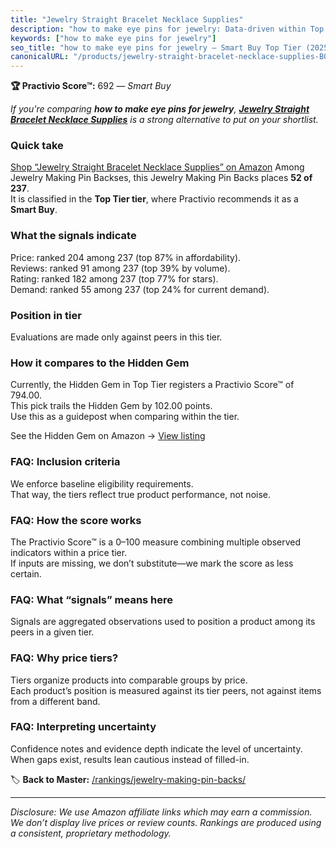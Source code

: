 ```yaml
---
title: "Jewelry Straight Bracelet Necklace Supplies"
description: "how to make eye pins for jewelry: Data-driven within Top Tier ranking using the Practivio Score™. Positioned by quality, value, demand, findability, momentum."
keywords: ["how to make eye pins for jewelry"]
seo_title: "how to make eye pins for jewelry — Smart Buy Top Tier (2025)"
canonicalURL: "/products/jewelry-straight-bracelet-necklace-supplies-B0CD255LM6/"
---
```


**🏆 Practivio Score™:** 692 — _Smart Buy_


*If you're comparing **how to make eye pins for jewelry**, **[Jewelry Straight Bracelet Necklace Supplies](https://www.amazon.com/dp/B0CD255LM6?tag=practivio-20)** is a strong alternative to put on your shortlist.*
### Quick take
[Shop “Jewelry Straight Bracelet Necklace Supplies” on Amazon](https://www.amazon.com/dp/B0CD255LM6?tag=practivio-20)
Among Jewelry Making Pin Backses, this Jewelry Making Pin Backs places **52 of 237**.  
It is classified in the **Top Tier tier**, where Practivio recommends it as a **Smart Buy**.

### What the signals indicate
Price: ranked 204 among 237 (top 87% in affordability).  
Reviews: ranked 91 among 237 (top 39% by volume).  
Rating: ranked 182 among 237 (top 77% for stars).  
Demand: ranked 55 among 237 (top 24% for current demand).

### Position in tier
Evaluations are made only against peers in this tier.

### How it compares to the Hidden Gem
Currently, the Hidden Gem in Top Tier registers a Practivio Score™ of 794.00.  
This pick trails the Hidden Gem by 102.00 points.  
Use this as a guidepost when comparing within the tier.  

See the Hidden Gem on Amazon → [View listing](https://www.amazon.com/dp/B07SX9FS1F?tag=practivio-20)

### FAQ: Inclusion criteria
We enforce baseline eligibility requirements.  
That way, the tiers reflect true product performance, not noise.

### FAQ: How the score works
The Practivio Score™ is a 0–100 measure combining multiple observed indicators within a price tier.  
If inputs are missing, we don’t substitute—we mark the score as less certain.

### FAQ: What “signals” means here
Signals are aggregated observations used to position a product among its peers in a given tier.

### FAQ: Why price tiers?
Tiers organize products into comparable groups by price.  
Each product’s position is measured against its tier peers, not against items from a different band.

### FAQ: Interpreting uncertainty
Confidence notes and evidence depth indicate the level of uncertainty.  
When gaps exist, results lean cautious instead of filled-in.


🏷️ **Back to Master:** [/rankings/jewelry-making-pin-backs/](/rankings/jewelry-making-pin-backs/)

---
_Disclosure: We use Amazon affiliate links which may earn a commission. We don’t display live prices or review counts. Rankings are produced using a consistent, proprietary methodology._
